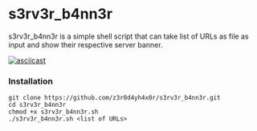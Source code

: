 # s3rv3r_b4nn3r

s3rv3r_b4nn3r is a simple shell script that can take list of URLs as file as input and show their respective server banner.


[![asciicast](https://asciinema.org/a/UTVR3bjKrecGQZ23WjTpq1AfD.svg)](https://asciinema.org/a/UTVR3bjKrecGQZ23WjTpq1AfD)

### Installation 
```
git clone https://github.com/z3r0d4yh4x0r/s3rv3r_b4nn3r.git
cd s3rv3r_b4nn3r
chmod +x s3rv3r_b4nn3r.sh 
./s3rv3r_b4nn3r.sh <list of URLs>
```
